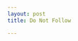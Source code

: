 ```yaml
---
layout: post
title: Do Not Follow

---
```

<amp-img width="3758" height="2818" layout="responsive" src="{{ site.url }}/assets/images/2017-06-23-do-not-follow.jpg"></amp-img>
